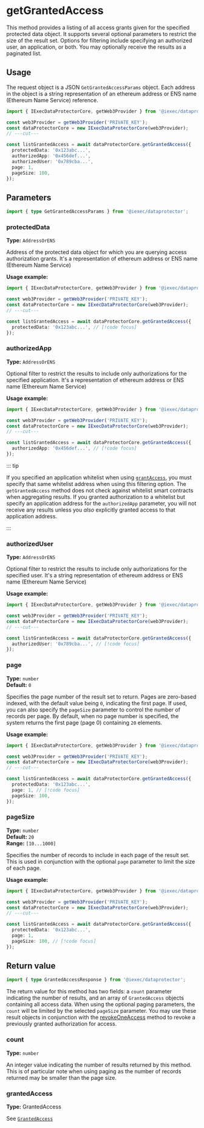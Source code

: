 # getGrantedAccess

This method provides a listing of all access grants given for the specified
protected data object. It supports several optional parameters to restrict the
size of the result set. Options for filtering include specifying an authorized
user, an application, or both. You may optionally receive the results as a
paginated list.

## Usage

The request object is a JSON `GetGrantedAccessParams` object. Each address in
the object is a string representation of an ethereum address or ENS name
(Ethereum Name Service) reference.

```ts twoslash
import { IExecDataProtectorCore, getWeb3Provider } from '@iexec/dataprotector';

const web3Provider = getWeb3Provider('PRIVATE_KEY');
const dataProtectorCore = new IExecDataProtectorCore(web3Provider);
// ---cut---

const listGrantedAccess = await dataProtectorCore.getGrantedAccess({
  protectedData: '0x123abc...',
  authorizedApp: '0x456def...',
  authorizedUser: '0x789cba...',
  page: 1,
  pageSize: 100,
});
```

## Parameters

```ts twoslash
import { type GetGrantedAccessParams } from '@iexec/dataprotector';
```

### protectedData

**Type:** `AddressOrENS`

Address of the protected data object for which you are querying access
authorization grants. It's a representation of ethereum address or ENS name
(Ethereum Name Service)

**Usage example:**

```ts twoslash
import { IExecDataProtectorCore, getWeb3Provider } from '@iexec/dataprotector';

const web3Provider = getWeb3Provider('PRIVATE_KEY');
const dataProtectorCore = new IExecDataProtectorCore(web3Provider);
// ---cut---

const listGrantedAccess = await dataProtectorCore.getGrantedAccess({
  protectedData: '0x123abc...', // [!code focus]
});
```

### authorizedApp

**Type:** `AddressOrENS`

Optional filter to restrict the results to include only authorizations for the
specified application. It's a representation of ethereum address or ENS name
(Ethereum Name Service)

**Usage example:**

```ts twoslash
import { IExecDataProtectorCore, getWeb3Provider } from '@iexec/dataprotector';

const web3Provider = getWeb3Provider('PRIVATE_KEY');
const dataProtectorCore = new IExecDataProtectorCore(web3Provider);
// ---cut---

const listGrantedAccess = await dataProtectorCore.getGrantedAccess({
  authorizedApp: '0x456def...', // [!code focus]
});
```

::: tip

If you specified an application whitelist when using
[`grantAccess`](./grantAccess.md), you must specify that same whitelist address
when using this filtering option. The `getGrantedAccess` method does not check
against whitelist smart contracts when aggregating results. If you granted
authorization to a whitelist but specify an application address for the
`authorizedApp` parameter, you will not receive any results unless you _also_
explicitly granted access to that application address.

:::

### authorizedUser

**Type:** `AddressOrENS`

Optional filter to restrict the results to include only authorizations for the
specified user. It's a string representation of ethereum address or ENS name
(Ethereum Name Service)

**Usage example:**

```ts twoslash
import { IExecDataProtectorCore, getWeb3Provider } from '@iexec/dataprotector';

const web3Provider = getWeb3Provider('PRIVATE_KEY');
const dataProtectorCore = new IExecDataProtectorCore(web3Provider);
// ---cut---

const listGrantedAccess = await dataProtectorCore.getGrantedAccess({
  authorizedUser: '0x789cba...', // [!code focus]
});
```

### page

**Type:** `number`  
**Default:** `0`

Specifies the page number of the result set to return. Pages are zero-based
indexed, with the default value being `0`, indicating the first page. If used,
you can also specify the `pageSize` parameter to control the number of records
per page. By default, when no page number is specified, the system returns the
first page (page 0) containing `20` elements.

**Usage example:**

```ts twoslash
import { IExecDataProtectorCore, getWeb3Provider } from '@iexec/dataprotector';

const web3Provider = getWeb3Provider('PRIVATE_KEY');
const dataProtectorCore = new IExecDataProtectorCore(web3Provider);
// ---cut---

const listGrantedAccess = await dataProtectorCore.getGrantedAccess({
  protectedData: '0x123abc...',
  page: 1, // [!code focus]
  pageSize: 100,
});
```

### pageSize

**Type:** `number`  
**Default:** `20`  
**Range:** `[10...1000]`

Specifies the number of records to include in each page of the result set. This
is used in conjunction with the optional `page` parameter to limit the size of
each page.

**Usage example:**

```ts twoslash
import { IExecDataProtectorCore, getWeb3Provider } from '@iexec/dataprotector';

const web3Provider = getWeb3Provider('PRIVATE_KEY');
const dataProtectorCore = new IExecDataProtectorCore(web3Provider);
// ---cut---

const listGrantedAccess = await dataProtectorCore.getGrantedAccess({
  protectedData: '0x123abc...',
  page: 1,
  pageSize: 100, // [!code focus]
});
```

## Return value

```ts twoslash
import { type GrantedAccessResponse } from '@iexec/dataprotector';
```

The return value for this method has two fields: a `count` parameter indicating
the number of results, and an array of `GrantedAccess` objects containing all
access data. When using the optional paging parameters, the `count` will be
limited by the selected `pageSize` parameter. You may use these result objects
in conjunction with the [revokeOneAccess](revokeOneAccess.md) method to revoke a
previously granted authorization for access.

### count

**Type:** `number`

An integer value indicating the number of results returned by this method. This
is of particular note when using paging as the number of records returned may be
smaller than the page size.

### grantedAccess

**Type:** GrantedAccess

See [`GrantedAccess`](../types.md#grantedaccess)
